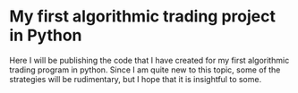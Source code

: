 # My first algorithmic trading project in Python
Here I will be publishing the code that I have created for my first algorithmic trading program in python. Since I am quite new to this topic, some of the strategies will be rudimentary, but I hope that it is insightful to some.
